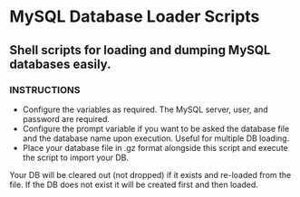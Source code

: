# MySQL Database Loader Scripts

## Shell scripts for loading and dumping MySQL databases easily.

### INSTRUCTIONS
+ Configure the variables as required. The MySQL server, user, and password are required.
+ Configure the prompt variable if you want to be asked the database file and the database name upon execution.  Useful for multiple DB loading.
+ Place your database file in .gz format alongside this script and execute the script to import your DB.

Your DB will be cleared out (not dropped) if it exists and re-loaded from the file. If the DB does not exist it will be created first and then loaded.